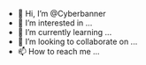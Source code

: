 - 👋 Hi, I’m @Cyberbanner
- 👀 I’m interested in ...
- 🌱 I’m currently learning ...
- 💞️ I’m looking to collaborate on ...
- 📫 How to reach me ...

<!---
Cyberbanner/Cyberbanner is a ✨ special ✨ repository because its `README.md` (this file) appears on your GitHub profile.
You can click the Preview link to take a look at your changes.
--->
